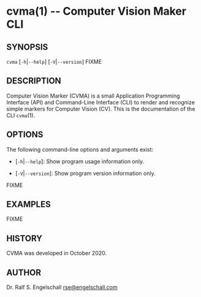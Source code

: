 
# cvma(1) -- Computer Vision Maker CLI

## SYNOPSIS

`cvma`
\[`-h`|`--help`\]
\[`-V`|`--version`\]
FIXME

## DESCRIPTION

Computer Vision Marker (CVMA) is a small Application Programming
Interface (API) and Command-Line Interface (CLI) to render and recognize
simple markers for Computer Vision (CV). This is the documentation of
the CLI `cvma`(1).

## OPTIONS

The following command-line options and arguments exist:

-   \[`-h`|`--help`\]:
    Show program usage information only.

-   \[`-V`|`--version`\]:
    Show program version information only.

FIXME

## EXAMPLES

FIXME

## HISTORY

CVMA was developed in October 2020.

## AUTHOR

Dr. Ralf S. Engelschall <rse@engelschall.com>

